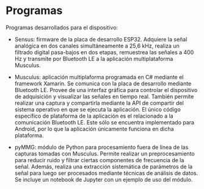 # Programas

Programas desarrollados para el dispositivo:

- Sensus: firmware de la placa de desarrollo ESP32. Adquiere la señal analógica en dos canales simultáneamente a 25,6 kHz, realiza un filtrado digital pasa-bajos en dos etapas, remuestrea las señales a 400 Hz y transmite por Bluetooth LE a la aplicación multiplataforma Musculus.

- Musculus: aplicación multiplaforma programada en C# mediante el framework Xamarin. Se comunica con la placa de desarrollo mediante Bluetooth LE. Provee de una interfaz gráfica para controlar el dispositivo de adquisición y visualizar las señales en tiempo real. También permite realizar una captura y compartirla mediante la API de compartir del sistema operativo en que se ejecuta la aplicación. El único código específico de plataforma de la aplicación es el relacionado a la comunicación Bluetooth LE. Este sólo se encuentra implementado para Android, por lo que la aplicación únicamente funciona en dicha plataforma.

- pyMMG: módulo de Python para procesamiento fuera de línea de las capturas tomadas con Musculus. Permite realizar un preprocesamiento para reducir ruido y filtrar ciertas componentes de frecuencia de la señal. Además, realiza una extracción sistemática de parámetros de la señal para luego ser procesados mediante técnicas de análisis de datos. Se incluye un notebook de Jupyter con un ejemplo de uso del módulo.
